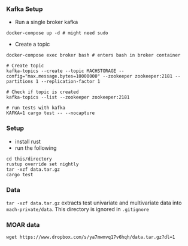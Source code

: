 ### Kafka Setup

* Run a single broker kafka

```
docker-compose up -d # might need sudo
```

* Create a topic

```
docker-compose exec broker bash # enters bash in broker container

# Create topic
kafka-topics --create --topic MACHSTORAGE --config="max.message.bytes=10000000" --zookeeper zookeeper:2181 --partitions 1 --replication-factor 1

# Check if topic is created
kafka-topics --list --zookeeper zookeeper:2181

# run tests with kafka
KAFKA=1 cargo test -- --nocapture
```

### Setup

* install rust
* run the following

```
cd this/directory
rustup override set nightly
tar -xzf data.tar.gz
cargo test
```

### Data
`tar -xzf data.tar.gz` extracts test univariate and multivariate data into `mach-private/data`.
This directory is ignored in `.gitignore`

### MOAR data

`wget https://www.dropbox.com/s/ya7mwmvq17v6hqh/data.tar.gz?dl=1`
